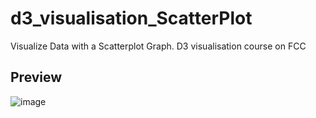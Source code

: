 # d3_visualisation_ScatterPlot
Visualize Data with a Scatterplot Graph. D3 visualisation course on FCC

## Preview

![image](https://github.com/lenskam/d3_visualisation_ScatterPlot/assets/100305524/e7602ebd-0015-41b1-83bf-b250e764588c)

